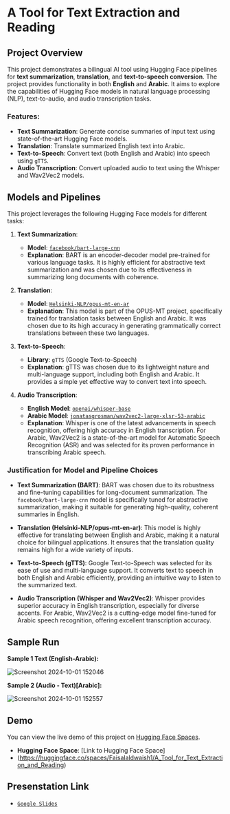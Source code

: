 # A Tool for Text Extraction and Reading

## Project Overview

This project demonstrates a bilingual AI tool using Hugging Face pipelines for **text summarization**, **translation**, and **text-to-speech conversion**. The project provides functionality in both **English** and **Arabic**. It aims to explore the capabilities of Hugging Face models in natural language processing (NLP), text-to-audio, and audio transcription tasks.

### Features:
- **Text Summarization**: Generate concise summaries of input text using state-of-the-art Hugging Face models.
- **Translation**: Translate summarized English text into Arabic.
- **Text-to-Speech**: Convert text (both English and Arabic) into speech using `gTTS`.
- **Audio Transcription**: Convert uploaded audio to text using the Whisper and Wav2Vec2 models.
  
## Models and Pipelines

This project leverages the following Hugging Face models for different tasks:

1. **Text Summarization**:
   - **Model**: [`facebook/bart-large-cnn`](https://huggingface.co/facebook/bart-large-cnn)
   - **Explanation**: BART is an encoder-decoder model pre-trained for various language tasks. It is highly efficient for abstractive text summarization and was chosen due to its effectiveness in summarizing long documents with coherence.
   
2. **Translation**:
   - **Model**: [`Helsinki-NLP/opus-mt-en-ar`](https://huggingface.co/Helsinki-NLP/opus-mt-en-ar)
   - **Explanation**: This model is part of the OPUS-MT project, specifically trained for translation tasks between English and Arabic. It was chosen due to its high accuracy in generating grammatically correct translations between these two languages.

3. **Text-to-Speech**:
   - **Library**: `gTTS` (Google Text-to-Speech)
   - **Explanation**: gTTS was chosen due to its lightweight nature and multi-language support, including both English and Arabic. It provides a simple yet effective way to convert text into speech.

4. **Audio Transcription**:
   - **English Model**: [`openai/whisper-base`](https://huggingface.co/openai/whisper-base)
   - **Arabic Model**: [`jonatasgrosman/wav2vec2-large-xlsr-53-arabic`](https://huggingface.co/jonatasgrosman/wav2vec2-large-xlsr-53-arabic)
   - **Explanation**: Whisper is one of the latest advancements in speech recognition, offering high accuracy in English transcription. For Arabic, Wav2Vec2 is a state-of-the-art model for Automatic Speech Recognition (ASR) and was selected for its proven performance in transcribing Arabic speech.

### Justification for Model and Pipeline Choices

- **Text Summarization (BART)**: BART was chosen due to its robustness and fine-tuning capabilities for long-document summarization. The `facebook/bart-large-cnn` model is specifically tuned for abstractive summarization, making it suitable for generating high-quality, coherent summaries in English.
  
- **Translation (Helsinki-NLP/opus-mt-en-ar)**: This model is highly effective for translating between English and Arabic, making it a natural choice for bilingual applications. It ensures that the translation quality remains high for a wide variety of inputs.

- **Text-to-Speech (gTTS)**: Google Text-to-Speech was selected for its ease of use and multi-language support. It converts text to speech in both English and Arabic efficiently, providing an intuitive way to listen to the summarized text.

- **Audio Transcription (Whisper and Wav2Vec2)**: Whisper provides superior accuracy in English transcription, especially for diverse accents. For Arabic, Wav2Vec2 is a cutting-edge model fine-tuned for Arabic speech recognition, offering excellent transcription accuracy.


## Sample Run 

**Sample 1  Text (English-Arabic):**

![Screenshot 2024-10-01 152046](https://github.com/user-attachments/assets/8b480587-310f-45dc-9903-70ecd6dd6feb)

**Sample 2 (Audio - Text)[Arabic]:**

![Screenshot 2024-10-01 152557](https://github.com/user-attachments/assets/2ec0d441-68a3-4141-9cee-ce41750e52bb)

## Demo
You can view the live demo of this project on [Hugging Face Spaces](#).
- **Hugging Face Space**: [Link to Hugging Face Space]
- (https://huggingface.co/spaces/Faisalaldwaish1/A_Tool_for_Text_Extraction_and_Reading)

## Presenstation Link
- [`Google Slides`](https://docs.google.com/presentation/d/1csnTqCqBjsmVmruqe7W-cSrLqkad8YsOxaVWsxYRYzQ/edit?usp=sharing)
